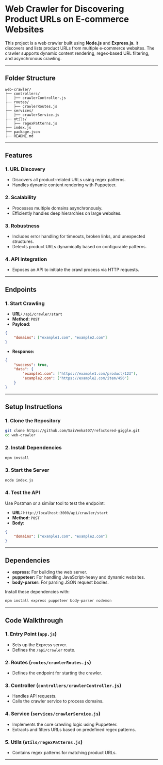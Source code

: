 # Web Crawler for Discovering Product URLs on E-commerce Websites

This project is a web crawler built using **Node.js** and **Express.js**. It discovers and lists product URLs from multiple e-commerce websites. The crawler supports dynamic content rendering, regex-based URL filtering, and asynchronous crawling.

---

## **Folder Structure**

```
web-crawler/
├── controllers/
│   ├── crawlerController.js
├── routes/
│   ├── crawlerRoutes.js
├── services/
│   ├── crawlerService.js
├── utils/
│   ├── regexPatterns.js
├── index.js
├── package.json
├── README.md
```

---

## **Features**

### 1. URL Discovery
- Discovers all product-related URLs using regex patterns.
- Handles dynamic content rendering with Puppeteer.

### 2. Scalability
- Processes multiple domains asynchronously.
- Efficiently handles deep hierarchies on large websites.

### 3. Robustness
- Includes error handling for timeouts, broken links, and unexpected structures.
- Detects product URLs dynamically based on configurable patterns.

### 4. API Integration
- Exposes an API to initiate the crawl process via HTTP requests.

---

## **Endpoints**

### 1. Start Crawling
- **URL:** `/api/crawler/start`
- **Method:** `POST`
- **Payload:**
```json
{
    "domains": ["example1.com", "example2.com"]
}
```
- **Response:**
```json
{
    "success": true,
    "data": {
        "example1.com": ["https://example1.com/product/123"],
        "example2.com": ["https://example2.com/item/456"]
    }
}
```

---

## **Setup Instructions**

### 1. Clone the Repository
```bash
git clone https://github.com/SaiVenkat07/refactored-giggle.git
cd web-crawler
```

### 2. Install Dependencies
```bash
npm install
```

### 3. Start the Server
```bash
node index.js
```

### 4. Test the API
Use Postman or a similar tool to test the endpoint:
- **URL:** `http://localhost:3000/api/crawler/start`
- **Method:** `POST`
- **Body:**
```json
{
    "domains": ["example1.com", "example2.com"]
}
```

---

## **Dependencies**

- **express:** For building the web server.
- **puppeteer:** For handling JavaScript-heavy and dynamic websites.
- **body-parser:** For parsing JSON request bodies.

Install these dependencies with:
```bash
npm install express puppeteer body-parser nodemon
```

---

## **Code Walkthrough**

### 1. Entry Point (`app.js`)
- Sets up the Express server.
- Defines the `/api/crawler` route.

### 2. Routes (`routes/crawlerRoutes.js`)
- Defines the endpoint for starting the crawler.

### 3. Controller (`controllers/crawlerController.js`)
- Handles API requests.
- Calls the crawler service to process domains.

### 4. Service (`services/crawlerService.js`)
- Implements the core crawling logic using Puppeteer.
- Extracts and filters URLs based on predefined regex patterns.

### 5. Utils (`utils/regexPatterns.js`)
- Contains regex patterns for matching product URLs.

---